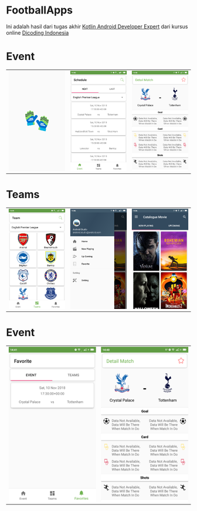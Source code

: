 # FootballApps

Ini adalah hasil dari tugas akhir <a href="https://www.dicoding.com/academies/55">Kotlin Android Developer Expert</a> dari kursus online <a href="https://www.dicoding.com/">Dicoding Indonesia</a>
# Event
<table><tr>
<td><img src="https://github.com/Egi10/FootballApps/blob/master/Screenshot_2018-11-07-14-40-38-190_com.footballapps.egifcb.footballapps.png" width="256/" style="max-width:100%;"></td>
<td><img src="https://github.com/Egi10/FootballApps/blob/master/Screenshot_2018-11-07-14-40-43-348_com.footballapps.egifcb.footballapps.png" width="256/" style="max-width:100%;"></td>
<td><img src="https://github.com/Egi10/FootballApps/blob/master/Screenshot_2018-11-07-14-40-55-840_com.footballapps.egifcb.footballapps.png" width="256/" style="max-width:100%;"></td>
</tr></table>

# Teams
<table><tr>
<td><img src="https://github.com/Egi10/FootballApps/blob/master/Screenshot_2018-11-07-14-41-12-909_com.footballapps.egifcb.footballapps.png" width="256/" style="max-width:100%;"></td>
<td><img src="https://github.com/Egi10/CatalogueMovie/blob/master/Screenshot_2018-11-07-14-06-51-358_id.egifcb.cataloguemovie.png" width="256/" style="max-width:100%;"></td>
<td><img src="https://github.com/Egi10/CatalogueMovie/blob/master/Screenshot_2018-11-07-14-06-57-334_id.egifcb.cataloguemovie.png" width="256/" style="max-width:100%;"></td>
</tr></table>

# Event
<table><tr>
<td><img src="https://github.com/Egi10/FootballApps/blob/master/Screenshot_2018-11-07-14-41-18-572_com.footballapps.egifcb.footballapps.png" width="256/" style="max-width:100%;"></td>
<td><img src="https://github.com/Egi10/FootballApps/blob/master/Screenshot_2018-11-07-14-40-55-840_com.footballapps.egifcb.footballapps.png" width="256/" style="max-width:100%;"></td>
</tr></table>
